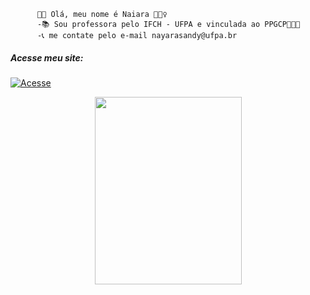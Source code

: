           👋🏼 Olá, meu nome é Naiara 🙋🏻‍♀️
          -📚 Sou professora pelo IFCH - UFPA e vinculada ao PPGCP👩🏽‍🎓  
          -📞 me contate pelo e-mail nayarasandy@ufpa.br
          

<h5>Acesse meu site:</h5>

[![Acesse](https://img.shields.io/website-Naiara-down-ff69b4-red/http/monip.org.svg)](https://naiarasandi1995.github.io/NaiaraWebsite/)



<p align="center">
    <img src="https://media.giphy.com/media/Qc0BxWM9TxljvJug2x/giphy.gif" width="235" height="300" />
<p align="center">

